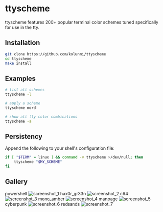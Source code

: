 # ttyscheme

ttyscheme features 200+ popular terminal color schemes tuned specifically for use in the tty.

## Installation
```bash
git clone https://github.com/kolunmi/ttyscheme
cd ttyscheme
make install
```

## Examples
```bash
# list all schemes
ttyscheme -l

# apply a scheme
ttyscheme nord

# show all tty color combinations
ttyscheme -a
```

## Persistency
Append the following to your shell's configuration file:
```bash
if [ "$TERM" = linux ] && command -v ttyscheme >/dev/null; then
	ttyscheme "$MY_SCHEME"
fi
```

## Gallery
powershell
![screenshot_1](https://user-images.githubusercontent.com/113054217/200143732-222e1d59-d0c9-41ba-a3d7-d80f7c3f37c9.png)
hax0r_gr33n
![screenshot_2](https://user-images.githubusercontent.com/113054217/200143735-d8a50ba2-af96-4fab-85d1-5b9b0847afa9.png)
c64
![screenshot_3](https://user-images.githubusercontent.com/113054217/200143751-9fa2f90b-07b6-4774-8578-4d57ed783cea.png)
mono_amber
![screenshot_4](https://user-images.githubusercontent.com/113054217/200437342-177fd3d7-82a9-4d1f-bee9-71cb7a0f0b70.png)
manpage
![screenshot_5](https://user-images.githubusercontent.com/113054217/200437349-376b455c-f845-447b-a9f0-ec47129f4a83.png)
cyberpunk
![screenshot_6](https://user-images.githubusercontent.com/113054217/200437358-058e7f01-3734-4269-bae8-b9e7f38a282f.png)
redsands
![screenshot_7](https://user-images.githubusercontent.com/113054217/200437367-637d0f29-bece-4361-be30-883ae1c5439b.png)
